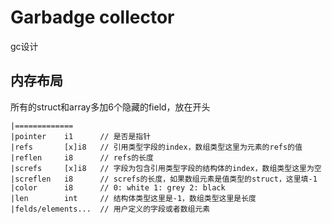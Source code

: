 # Garbadge collector
gc设计
## 内存布局
所有的struct和array多加6个隐藏的field，放在开头
```
|=============
|pointer    i1      // 是否是指针
|refs       [x]i8   // 引用类型字段的index，数组类型这里为元素的refs的值
|reflen     i8      // refs的长度
|screfs     [x]i8   // 字段为包含引用类型字段的结构体的index，数组类型这里为空
|screflen   i8      // screfs的长度，如果数组元素是值类型的struct，这里填-1
|color      i8      // 0: white 1: grey 2: black
|len        int     // 结构体类型这里是-1，数组类型这里是长度
|felds/elements...  // 用户定义的字段或者数组元素
```


